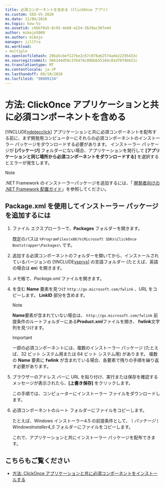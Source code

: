 ```yaml
---
title: 必須コンポーネントを含める (ClickOnce アプリ)
ms.custom: SEO-VS-2020
ms.date: 11/04/2016
ms.topic: how-to
ms.assetid: c66bf0a5-8c93-4e68-a224-3b29ac36fe4d
author: mikejo5000
ms.author: mikejo
manager: jillfra
ms.workload:
- multiple
ms.openlocfilehash: 29ba5cbef127be2c67c078a62574ade22295433c
ms.sourcegitcommit: 566144d59c376474c09bbb55164c01d70f4b621c
ms.translationtype: MT
ms.contentlocale: ja-JP
ms.lasthandoff: 09/19/2020
ms.locfileid: "90809134"
---
```

# <a name="how-to-include-prerequisites-with-a-clickonce-application"></a>方法: ClickOnce アプリケーションと共に必須コンポーネントを含める
[!INCLUDE[ndptecclick](../deployment/includes/ndptecclick_md.md)] アプリケーションと共に必須コンポーネントを配布する前に、まず開発用コンピューターにそれらの必須コンポーネントのインストーラー パッケージをダウンロードする必要があります。 インストーラー パッケージが **[パッケージ]** フォルダーにない場合、アプリケーションを発行して **[アプリケーションと同じ場所から必須コンポーネントをダウンロードする]** を選択するとエラーが発生します。

> [!NOTE]
> .NET Framework のインストーラーパッケージを追加するには、「 [開発者向けの .NET Framework 配置ガイド](/dotnet/framework/deployment/deployment-guide-for-developers)」を参照してください。

## <a name="to-add-an-installer-package-by-using-packagexml"></a><a name="Package"></a> Package.xml を使用してインストーラー パッケージを追加するには

1. ファイル エクスプローラーで、**Packages** フォルダーを開きます。

    既定のパスは `%ProgramFiles(x86)%\Microsoft SDKs\ClickOnce Bootstrapper\Packages\` です。

2. 追加する必須コンポーネントのフォルダーを開いてから、インストールされているバージョンの [!INCLUDE[vsprvs](../code-quality/includes/vsprvs_md.md)] の言語フォルダー (たとえば、英語の場合は **en**) を開きます。

3. メモ帳で、*Package.xml* ファイルを開きます。

4. を含む **Name** 要素を見つけ `http://go.microsoft.com/fwlink` 、URL をコピーします。 **LinkID** 部分を含めます。

   > [!NOTE]
   > **Name**要素が含まれていない場合は、 `http://go.microsoft.com/fwlink` 前提条件のルートフォルダーにある**Product.xml**ファイルを開き、 **fwlink**文字列を見つけます。

   > [!IMPORTANT]
   > 一部の必須コンポーネントには、複数のインストーラー パッケージ (たとえば、32 ビット システム用または 64 ビット システム用) があります。 複数の **Name** 要素に **fwlink** が含まれている場合、各要素で残りの手順を繰り返す必要があります。

5. ブラウザーのアドレス バーに URL を貼り付け、実行または保存を確認するメッセージが表示されたら、**[上書き保存]** をクリックします。

    この手順では、コンピューターにインストーラー ファイルをダウンロードします。

6. 必須コンポーネントのルート フォルダーにファイルをコピーします。

    たとえば、Windows インストーラー4.5 の前提条件として、 *\ パッケージ \ WindowsInstaller4_5* フォルダーにファイルをコピーします。

    これで、アプリケーションと共にインストーラー パッケージを配布できます。

## <a name="see-also"></a>こちらもご覧ください
- [方法: ClickOnce アプリケーションと共に必須コンポーネントをインストールする](../deployment/how-to-install-prerequisites-with-a-clickonce-application.md)
